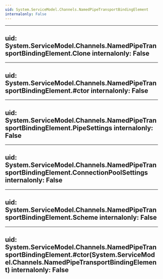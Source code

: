 ```yaml
---
uid: System.ServiceModel.Channels.NamedPipeTransportBindingElement
internalonly: False
---
```


---
uid: System.ServiceModel.Channels.NamedPipeTransportBindingElement.Clone
internalonly: False
---

---
uid: System.ServiceModel.Channels.NamedPipeTransportBindingElement.#ctor
internalonly: False
---

---
uid: System.ServiceModel.Channels.NamedPipeTransportBindingElement.PipeSettings
internalonly: False
---

---
uid: System.ServiceModel.Channels.NamedPipeTransportBindingElement.ConnectionPoolSettings
internalonly: False
---

---
uid: System.ServiceModel.Channels.NamedPipeTransportBindingElement.Scheme
internalonly: False
---

---
uid: System.ServiceModel.Channels.NamedPipeTransportBindingElement.#ctor(System.ServiceModel.Channels.NamedPipeTransportBindingElement)
internalonly: False
---
